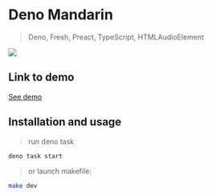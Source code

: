 # Deno Mandarin
> Deno, Fresh, Preact, TypeScript, HTMLAudioElement

<img src="https://mandarin.deno.dev/preview.png"/>


## Link to demo
[See demo](https://mandarin.deno.dev/)

## Installation and usage
> run deno task 

```sh
deno task start
```

> or launch makefile:

```sh
make dev
```
